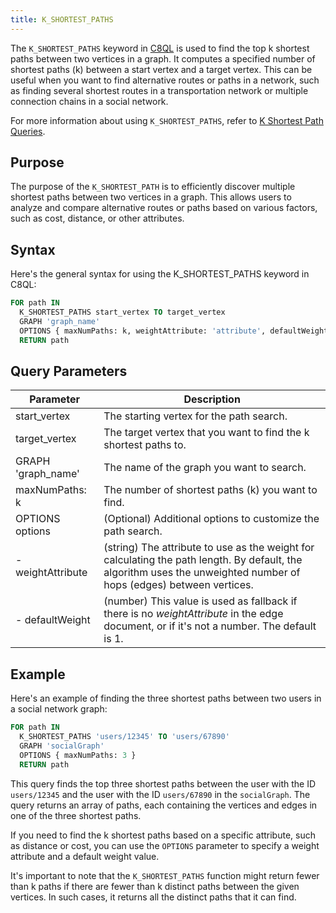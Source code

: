```yaml
---
title: K_SHORTEST_PATHS
---
```


The `K_SHORTEST_PATHS` keyword in [C8QL](../../../queries/c8ql/) is used to find the top k shortest paths between two vertices in a graph. It computes a specified number of shortest paths (k) between a start vertex and a target vertex. This can be useful when you want to find alternative routes or paths in a network, such as finding several shortest routes in a transportation network or multiple connection chains in a social network.

For more information about using `K_SHORTEST_PATHS`, refer to [K Shortest Path Queries](../k-shortest-path-queries/).

## Purpose

The purpose of the `K_SHORTEST_PATH` is to efficiently discover multiple shortest paths between two vertices in a graph. This allows users to analyze and compare alternative routes or paths based on various factors, such as cost, distance, or other attributes.

## Syntax

Here's the general syntax for using the K_SHORTEST_PATHS keyword in C8QL:

```sql
FOR path IN
  K_SHORTEST_PATHS start_vertex TO target_vertex
  GRAPH 'graph_name'
  OPTIONS { maxNumPaths: k, weightAttribute: 'attribute', defaultWeight: default_value }
  RETURN path
```

## Query Parameters

| Parameter         | Description         |
|-------------------|---------------------------------------------|
| start_vertex       | The starting vertex for the path search.                                |
| target_vertex      | The target vertex that you want to find the k shortest paths to.           |
| GRAPH 'graph_name' | The name of the graph you want to search.                               |
| maxNumPaths: k     | The number of shortest paths (k) you want to find.        |
| OPTIONS options    | (Optional) Additional options to customize the path search.             |
| - weightAttribute  | (string) The attribute to use as the weight for calculating the path length. By default, the algorithm uses the unweighted number of hops (edges) between vertices.   |
| - defaultWeight    | (number) This value is used as fallback if there is no _weightAttribute_ in the edge document, or if it's not a number. The default is 1. |

## Example

Here's an example of finding the three shortest paths between two users in a social network graph:

```sql
FOR path IN
  K_SHORTEST_PATHS 'users/12345' TO 'users/67890'
  GRAPH 'socialGraph'
  OPTIONS { maxNumPaths: 3 }
  RETURN path
```

This query finds the top three shortest paths between the user with the ID `users/12345` and the user with the ID `users/67890` in the `socialGraph`. The query returns an array of paths, each containing the vertices and edges in one of the three shortest paths.

If you need to find the k shortest paths based on a specific attribute, such as distance or cost, you can use the `OPTIONS` parameter to specify a weight attribute and a default weight value.

It's important to note that the `K_SHORTEST_PATHS` function might return fewer than k paths if there are fewer than k distinct paths between the given vertices. In such cases, it returns all the distinct paths that it can find.
